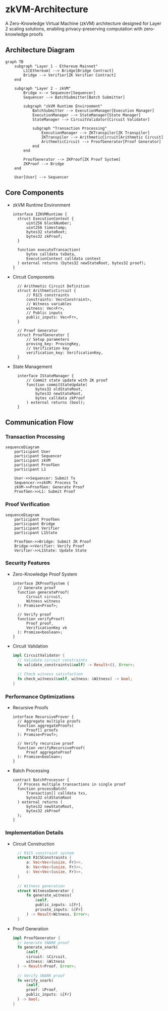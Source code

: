 # zkVM-Architecture
A Zero-Knowledge Virtual Machine (zkVM) architecture designed for Layer 2 scaling solutions, enabling privacy-preserving computation with zero-knowledge proofs


## Architecture Diagram
```mermaid
graph TB
    subgraph "Layer 1 - Ethereum Mainnet"
        L1[Ethereum] --> Bridge[Bridge Contract]
        Bridge --> Verifier[ZK Verifier Contract]
    end

    subgraph "Layer 2 - zkVM"
        Bridge <--> Sequencer[Sequencer]
        Sequencer --> BatchSubmitter[Batch Submitter]
        
        subgraph "zkVM Runtime Environment"
            BatchSubmitter --> ExecutionManager[Execution Manager]
            ExecutionManager --> StateManager[State Manager]
            StateManager --> CircuitValidator[Circuit Validator]
            
            subgraph "Transaction Processing"
                ExecutionManager --> ZKTranspiler[ZK Transpiler]
                ZKTranspiler --> ArithmeticCircuit[Arithmetic Circuit]
                ArithmeticCircuit --> ProofGenerator[Proof Generator]
            end
        end
        
        ProofGenerator --> ZKProof[ZK Proof System]
        ZKProof --> Bridge
    end

    User[User] --> Sequencer
```

## Core Components
- zkVM Runtime Environment
  ```solidity
  interface IZKVMRuntime {
    struct ExecutionContext {
        uint256 blockNumber;
        uint256 timestamp;
        bytes32 stateRoot;
        bytes32 zkProof;
    }
    
    function executeTransaction(
        bytes calldata txData,
        ExecutionContext calldata context
    ) external returns (bytes32 newStateRoot, bytes32 proof);
  }
  ```
- Circuit Components
  ```solidity
    // Arithmetic Circuit Definition
    struct ArithmeticCircuit {
        // R1CS constraints
        constraints: Vec<Constraint>,
        // Witness variables
        witness: Vec<Fr>,
        // Public inputs
        public_inputs: Vec<Fr>,
    }
    
    // Proof Generator
    struct ProofGenerator {
        // Setup parameters
        proving_key: ProvingKey,
        // Verification key
        verification_key: VerificationKey,
    }
  ```
- State Management
  ```solidity
    interface IStateManager {
        // Commit state update with ZK proof
        function commitStateUpdate(
            bytes32 oldStateRoot,
            bytes32 newStateRoot,
            bytes calldata zkProof
        ) external returns (bool);
    }
  ```

## Communication Flow
### Transaction Processing
```mermaid
sequenceDiagram
    participant User
    participant Sequencer
    participant zkVM
    participant ProofGen
    participant L1

    User->>Sequencer: Submit Tx
    Sequencer->>zkVM: Process Tx
    zkVM->>ProofGen: Generate Proof
    ProofGen->>L1: Submit Proof
```

### Proof Verification
```mermaid
sequenceDiagram
    participant ProofGen
    participant Bridge
    participant Verifier
    participant L1State

    ProofGen->>Bridge: Submit ZK Proof
    Bridge->>Verifier: Verify Proof
    Verifier->>L1State: Update State
```

### Security Features
- Zero-Knowledge Proof System
  ```solidity
  interface ZKProofSystem {
    // Generate proof
    function generateProof(
        Circuit circuit,
        Witness witness
    ): Promise<Proof>;
    
    // Verify proof
    function verifyProof(
        Proof proof,
        VerificationKey vk
    ): Promise<boolean>;
  }
  ```
- Circuit Validation
  ```rust
  impl CircuitValidator {
    // Validate circuit constraints
    fn validate_constraints(&self) -> Result<(), Error>;
    
    // Check witness satisfaction
    fn check_witness(&self, witness: &Witness) -> bool;
  }
  ```

### Performance Optimizations
- Recursive Proofs
  ```solidity
  interface RecursiveProver {
    // Aggregate multiple proofs
    function aggregateProofs(
        Proof[] proofs
    ): Promise<Proof>;
    
    // Verify recursive proof
    function verifyRecursiveProof(
        Proof aggregateProof
    ): Promise<boolean>;
  }
  ```
- Batch Processing
  ```solidity
  contract BatchProcessor {
    // Process multiple transactions in single proof
    function processBatch(
        Transaction[] calldata txs,
        bytes32 oldStateRoot
    ) external returns (
        bytes32 newStateRoot,
        bytes32 zkProof
    );
  }
  ```

### Implementation Details
- Circuit Construction
  ```rust
    // R1CS constraint system
    struct R1CSConstraints {
        a: Vec<Vec<(usize, Fr)>>,
        b: Vec<Vec<(usize, Fr)>>,
        c: Vec<Vec<(usize, Fr)>>,
    }
    
    // Witness generation
    struct WitnessGenerator {
        fn generate_witness(
            &self,
            public_inputs: &[Fr],
            private_inputs: &[Fr]
        ) -> Result<Witness, Error>;
    }
  ```
- Proof Generation
  ```rust
  impl ProofGenerator {
    // Generate SNARK proof
    fn generate_snark(
        &self,
        circuit: &Circuit,
        witness: &Witness
    ) -> Result<Proof, Error>;
    
    // Verify SNARK proof
    fn verify_snark(
        &self,
        proof: &Proof,
        public_inputs: &[Fr]
    ) -> bool;
  }
  ```


